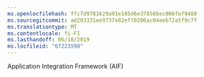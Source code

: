 ```yaml
---
ms.openlocfilehash: ffc7d9781629a91e185d6e378586ec006fef9488
ms.sourcegitcommit: ad203331ee9737e82ef70206ac04eeb72a5f9c7f
ms.translationtype: MT
ms.contentlocale: fi-FI
ms.lasthandoff: 06/18/2019
ms.locfileid: "67223598"
---
```

Application Integration Framework (AIF)